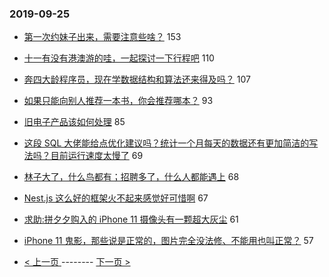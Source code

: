 ### 2019-09-25 
- [第一次约妹子出来，需要注意些啥？](https://www.v2ex.com/t/603871) 153
- [十一有没有港澳游的哇，一起探讨一下行程吧](https://www.v2ex.com/t/604052) 110
- [奔四大龄程序员，现在学数据结构和算法还来得及吗？](https://www.v2ex.com/t/603921) 107
- [如果只能向别人推荐一本书，你会推荐哪本？](https://www.v2ex.com/t/603955) 93
- [旧电子产品该如何处理](https://www.v2ex.com/t/603908) 85
- [这段 SQL 大佬能给点优化建议吗？统计一个月每天的数据还有更加简洁的写法吗？目前运行速度太慢了](https://www.v2ex.com/t/603956) 69
- [林子大了，什么鸟都有；招聘多了，什么人都能遇上](https://www.v2ex.com/t/604043) 68
- [Nest.js 这么好的框架火不起来感觉好可惜啊](https://www.v2ex.com/t/603836) 67
- [求助:拼夕夕购入的 iPhone 11 摄像头有一颗超大灰尘](https://www.v2ex.com/t/603915) 61
- [iPhone 11 鬼影，那些说是正常的，图片完全没法修、不能用也叫正常？](https://www.v2ex.com/t/603991) 57 

- [ < 上一页 ](https://github.com/able8/v2ex-hot-record/blob/master/2019-09-24.md) -------- [ 下一页 > ](https://github.com/able8/v2ex-hot-record/blob/master/2019-09-26.md)